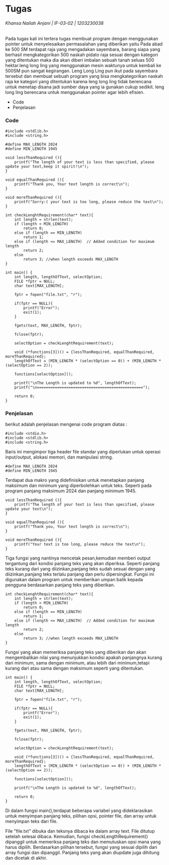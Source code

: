 # Tugas
###### _Khansa Nailah Anjani | IF-03-02 | 1203230038_

Pada tugas kali ini tertera tugas membuat program dengan menggunakan pointer untuk menyelesaikan permasalahan yang diberikan yaitu Pada abad ke 500 SM terdapat raja yang mengadakan sayembara, barang siapa yang berhasil mengkategorikan 500 naskah pidato raja sesuai dengan kategori yang ditentukan maka dia akan diberi imbalan sebuah tanah seluas 500 hektar.leng long ling yang menggunakan mesin waktunya untuk kembali ke 500SM pun sangat kegirangan. Leng Long Ling pun ikut pada sayembara tersebut dan membuat sebuah program yang bisa mengkategorikan naskah raja ke kategori yang ditentukan karena leng long ling tidak berencana untuk menetap disana jadi sumber daya yang ia gunakan cukup sedikit. leng long ling berencana untuk menggunakan pointer agar lebih efisien.


- Code
- Penjelasan


### Code

```#include <stdio.h>
#include <stdlib.h>
#include <string.h>

#define MAX_LENGTH 2024
#define MIN_LENGTH 1945

void lessThanRequired (){
    printf("The length of your text is less than specified, please update your text,keep it spirit!\n");
}

void equalThanRequired (){
    printf("Thank you, Your text length is correct\n");
}

void moreThanRequired (){
    printf("Sorry:( your text is too long, please reduce the text\n");
}

int checkLenghtRequirement(char* text){
    int length = strlen(text);
    if (length < MIN_LENGTH)
        return 0;
    else if (length == MIN_LENGTH)
        return 1;
    else if (length <= MAX_LENGTH)  // Added condition for maximum length
        return 2;
    else
        return 3; //when length exceeds MAX_LENGTH
}

int main() {
    int length, lengthOfText, selectOption;
    FILE *fptr = NULL;
    char text[MAX_LENGTH];

    fptr = fopen("file.txt", "r");

    if(fptr == NULL){
        printf("Error");
        exit(1);
    }

    fgets(text, MAX_LENGTH, fptr);

    fclose(fptr);

    selectOption = checkLenghtRequirement(text);

    void (*functions[3])() = {lessThanRequired, equalThanRequired, moreThanRequired};
    lengthOfText = (MIN_LENGTH * (selectOption == 0)) + (MIN_LENGTH * (selectOption == 2));

    functions[selectOption]();

    printf("\nThe Length is updated to %d", lengthOfText);
    printf("\n===============================================");

    return 0;
}
```



### Penjelasan

berikut adalah penjelasan mengenai code program diatas :

```
#include <stdio.h>
#include <stdlib.h>
#include <string.h> 
```
Baris ini mengimpor tiga header file standar yang diperlukan untuk operasi input/output, alokasi memori, dan manipulasi string.

```
#define MAX_LENGTH 2024
#define MIN_LENGTH 1945
```
Terdapat dua makro yang didefinisikan untuk menetapkan panjang maksimum dan minimum yang diperbolehkan untuk teks. Seperti pada program panjang maksimum 2024 dan panjang minimum 1945.

```
void lessThanRequired (){
    printf("The length of your text is less than specified, please update your text\n");
}

void equalThanRequired (){
    printf("Thank you, Your text length is correct\n");
}

void moreThanRequired (){
    printf("Your text is too long, please reduce the text\n");
}
```
Tiga fungsi yang nantinya mencetak pesan,kemudian memberi output tergantung dari kondisi panjang teks yang akan diperiksa. Seperti panjang teks kurang dari yang diizinkan,panjang teks sudah sesuai dengan yang diizinkan,panjang teks terlalu panjang dan perlu dipersingkat. Fungsi ini digunakan dalam program untuk memberikan umpan balik kepada pengguna berdasarkan panjang teks yang diberikan.

```
int checkLenghtRequirement(char* text){
    int length = strlen(text);
    if (length < MIN_LENGTH)
        return 0;
    else if (length == MIN_LENGTH)
        return 1;
    else if (length <= MAX_LENGTH)  // Added condition for maximum length
        return 2;
    else
        return 3; //when length exceeds MAX_LENGTH
}
```
Fungsi yang akan memeriksa panjang teks yang diberikan dan akan mengembalikan nilai yang menunjukkan kondisi apakah panjangnya kurang dari minimum, sama dengan minimum, atau lebih dari minimum,tetapi kurang dari atau sama dengan maksimum seperti yang ditentukan.

```
int main() {
    int length, lengthOfText, selectOption;
    FILE *fptr = NULL;
    char text[MAX_LENGTH];

    fptr = fopen("file.txt", "r");

    if(fptr == NULL){
        printf("Error");
        exit(1);
    }

    fgets(text, MAX_LENGTH, fptr);

    fclose(fptr);

    selectOption = checkLenghtRequirement(text);

    void (*functions[3])() = {lessThanRequired, equalThanRequired, moreThanRequired};
    lengthOfText = (MIN_LENGTH * (selectOption == 0)) + (MIN_LENGTH * (selectOption == 2));

    functions[selectOption]();

    printf("\nThe Length is updated to %d", lengthOfText);

    return 0;
}
```
Di dalam fungsi main(),terdapat beberapa variabel yang dideklarasikan untuk menyimpan panjang teks, pilihan opsi, pointer file, dan array untuk menyimpan teks dari file.

File "file.txt" dibuka dan teksnya dibaca ke dalam array text. File ditutup setelah selesai dibaca. 
Kemudian, fungsi checkLengthRequirement() dipanggil untuk memeriksa panjang teks dan memutuskan opsi mana yang harus dipilih. Berdasarkan pilihan tersebut, fungsi yang sesuai dipilih dari array fungsi dan dipanggil. Panjang teks yang akan diupdate juga dihitung dan dicetak di akhir.

[//]: # (These are reference links used in the body of this note and get stripped out when the markdown processor does its job. There is no need to format nicely because it shouldn't be seen. Thanks SO - http://stackoverflow.com/questions/4823468/store-comments-in-markdown-syntax)

   [dill]: <https://github.com/joemccann/dillinger>
   [git-repo-url]: <https://github.com/joemccann/dillinger.git>
   [john gruber]: <http://daringfireball.net>
   [df1]: <http://daringfireball.net/projects/markdown/>
   [markdown-it]: <https://github.com/markdown-it/markdown-it>
   [Ace Editor]: <http://ace.ajax.org>
   [node.js]: <http://nodejs.org>
   [Twitter Bootstrap]: <http://twitter.github.com/bootstrap/>
   [jQuery]: <http://jquery.com>
   [@tjholowaychuk]: <http://twitter.com/tjholowaychuk>
   [express]: <http://expressjs.com>
   [AngularJS]: <http://angularjs.org>
   [Gulp]: <http://gulpjs.com>

   [PlDb]: <https://github.com/joemccann/dillinger/tree/master/plugins/dropbox/README.md>
   [PlGh]: <https://github.com/joemccann/dillinger/tree/master/plugins/github/README.md>
   [PlGd]: <https://github.com/joemccann/dillinger/tree/master/plugins/googledrive/README.md>
   [PlOd]: <https://github.com/joemccann/dillinger/tree/master/plugins/onedrive/README.md>
   [PlMe]: <https://github.com/joemccann/dillinger/tree/master/plugins/medium/README.md>
   [PlGa]: <https://github.com/RahulHP/dillinger/blob/master/plugins/googleanalytics/README.md>
